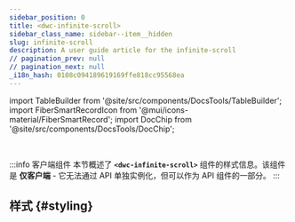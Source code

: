 ```yaml
---
sidebar_position: 0
title: <dwc-infinite-scroll>
sidebar_class_name: sidebar--item__hidden
slug: infinite-scroll
description: A user guide article for the infinite-scroll
// pagination_prev: null
// pagination_next: null
_i18n_hash: 0108c094189619169ffe818cc95568ea
---
```

import TableBuilder from '@site/src/components/DocsTools/TableBuilder';
import FiberSmartRecordIcon from '@mui/icons-material/FiberSmartRecord';
import DocChip from '@site/src/components/DocsTools/DocChip';

<DocChip chip='shadow' />

<br />

:::info 客户端组件
本节概述了 **`<dwc-infinite-scroll>`** 组件的样式信息。该组件是 **仅客户端** - 它无法通过 API 单独实例化，但可以作为 API 组件的一部分。
:::

## 样式 {#styling}

<TableBuilder name="dwc-infinite-scroll" clientComponent />
